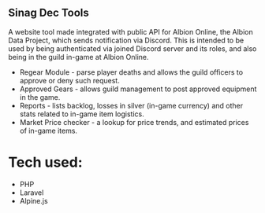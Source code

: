 

## Sinag Dec Tools

A website tool made integrated with public API for Albion Online, the Albion Data Project, which sends notification via Discord.
This is intended to be used by being authenticated via joined Discord server and its roles, and also being in the guild in-game at Albion Online.

- Regear Module - parse player deaths and allows the guild officers to approve or deny such request.
- Approved Gears - allows guild management to post approved equipment in the game.
- Reports - lists backlog, losses in silver (in-game currency) and other stats related to in-game item logistics.
- Market Price checker - a lookup for price trends, and estimated prices of in-game items.

# Tech used:
- PHP
- Laravel
- Alpine.js
